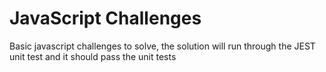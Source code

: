 # JavaScript Challenges

Basic javascript challenges to solve, the solution will run through the JEST unit test and it should pass the unit tests
